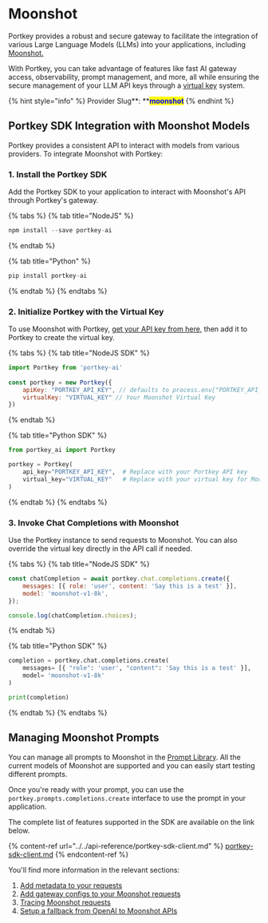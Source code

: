# Moonshot

Portkey provides a robust and secure gateway to facilitate the integration of various Large Language Models (LLMs) into your applications, including [Moonshot. ](https://moonshot.cn)

With Portkey, you can take advantage of features like fast AI gateway access, observability, prompt management, and more, all while ensuring the secure management of your LLM API keys through a [virtual key](../../product/ai-gateway/virtual-keys/) system.

{% hint style="info" %}
Provider Slug**:  **<mark style="color:blue;">**moonshot**</mark>
{% endhint %}

## Portkey SDK Integration with Moonshot Models

Portkey provides a consistent API to interact with models from various providers. To integrate Moonshot with Portkey:

### **1. Install the Portkey SDK**

Add the Portkey SDK to your application to interact with Moonshot's API through Portkey's gateway.

{% tabs %}
{% tab title="NodeJS" %}
```javascript
npm install --save portkey-ai
```
{% endtab %}

{% tab title="Python" %}
```python
pip install portkey-ai
```
{% endtab %}
{% endtabs %}

### **2. Initialize Portkey with the Virtual Key**

To use Moonshot with Portkey, [get your API key from here,](https://moonshot.cn) then add it to Portkey to create the virtual key.

{% tabs %}
{% tab title="NodeJS SDK" %}
```javascript
import Portkey from 'portkey-ai'
 
const portkey = new Portkey({
    apiKey: "PORTKEY_API_KEY", // defaults to process.env["PORTKEY_API_KEY"]
    virtualKey: "VIRTUAL_KEY" // Your Moonshot Virtual Key
})
```
{% endtab %}

{% tab title="Python SDK" %}
```python
from portkey_ai import Portkey

portkey = Portkey(
    api_key="PORTKEY_API_KEY",  # Replace with your Portkey API key
    virtual_key="VIRTUAL_KEY"   # Replace with your virtual key for Moonshot
)
```
{% endtab %}
{% endtabs %}

### **3. Invoke Chat Completions with Moonshot**

Use the Portkey instance to send requests to Moonshot. You can also override the virtual key directly in the API call if needed.

{% tabs %}
{% tab title="NodeJS SDK" %}
```javascript
const chatCompletion = await portkey.chat.completions.create({
    messages: [{ role: 'user', content: 'Say this is a test' }],
    model: 'moonshot-v1-8k',
});

console.log(chatCompletion.choices);
```
{% endtab %}

{% tab title="Python SDK" %}
```python
completion = portkey.chat.completions.create(
    messages= [{ "role": 'user', "content": 'Say this is a test' }],
    model= 'moonshot-v1-8k'
)

print(completion)
```
{% endtab %}
{% endtabs %}

## Managing Moonshot Prompts

You can manage all prompts to Moonshot in the [Prompt Library](../../product/prompt-library.md). All the current models of Moonshot are supported and you can easily start testing different prompts.

Once you're ready with your prompt, you can use the `portkey.prompts.completions.create` interface to use the prompt in your application.

The complete list of features supported in the SDK are available on the link below.

{% content-ref url="../../api-reference/portkey-sdk-client.md" %}
[portkey-sdk-client.md](../../api-reference/portkey-sdk-client.md)
{% endcontent-ref %}

You'll find more information in the relevant sections:

1. [Add metadata to your requests](../../product/observability/metadata.md)
2. [Add gateway configs to your Moonshot requests](../../product/ai-gateway/configs.md)
3. [Tracing Moonshot requests](../../product/observability/traces.md)
4. [Setup a fallback from OpenAI to Moonshot APIs](../../product/ai-gateway/fallbacks.md)

